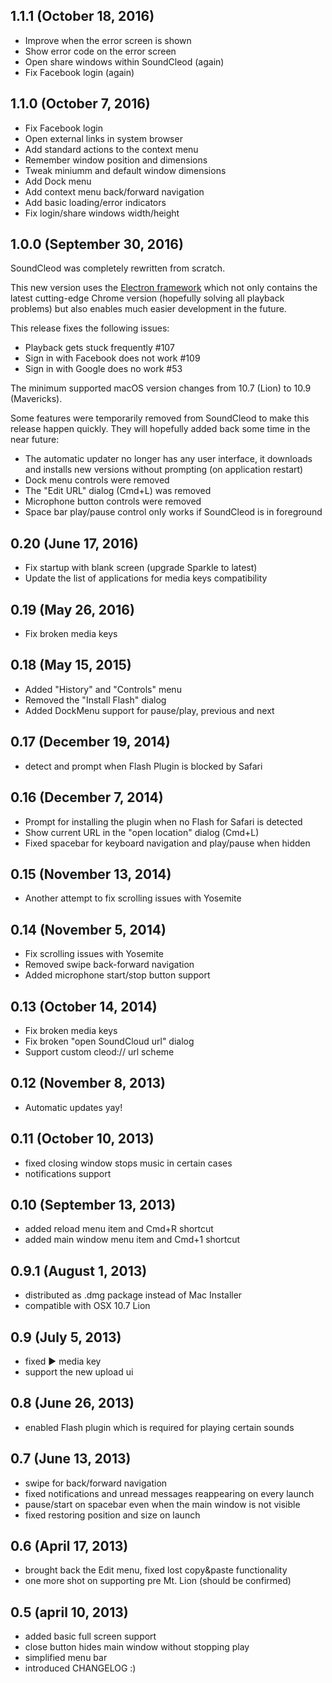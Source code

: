 ## 1.1.1 (October 18, 2016)
- Improve when the error screen is shown
- Show error code on the error screen
- Open share windows within SoundCleod (again)
- Fix Facebook login (again)

## 1.1.0 (October  7, 2016)
- Fix Facebook login
- Open external links in system browser
- Add standard actions to the context menu
- Remember window position and dimensions
- Tweak miniumm and default window dimensions
- Add Dock menu
- Add context menu back/forward navigation
- Add basic loading/error indicators
- Fix login/share windows width/height

## 1.0.0 (September 30, 2016)

SoundCleod was completely rewritten from scratch.

This new version uses the [Electron framework](http://electron.atom.io/) which
not only contains the latest cutting-edge Chrome version (hopefully solving all
playback problems) but also enables much easier development in the future.

This release fixes the following issues:

- Playback gets stuck frequently #107
- Sign in with Facebook does not work #109
- Sign in with Google does no work #53

The minimum supported macOS version changes from 10.7 (Lion) to 10.9 (Mavericks).

Some features were temporarily removed from SoundCleod to make this release
happen quickly. They will hopefully added back some time in the near future:

- The automatic updater no longer has any user interface, it downloads and
  installs new versions without prompting (on application restart)
- Dock menu controls were removed
- The "Edit URL" dialog (Cmd+L) was removed
- Microphone button controls were removed
- Space bar play/pause control only works if SoundCleod is in foreground

## 0.20 (June 17, 2016)
- Fix startup with blank screen (upgrade Sparkle to latest)
- Update the list of applications for media keys compatibility

## 0.19 (May 26, 2016)
- Fix broken media keys

## 0.18 (May 15, 2015)
- Added "History" and "Controls" menu
- Removed the "Install Flash" dialog
- Added DockMenu support for pause/play, previous and next

## 0.17 (December 19, 2014)
- detect and prompt when Flash Plugin is blocked by Safari

## 0.16 (December 7, 2014)
- Prompt for installing the plugin when no Flash for Safari is detected
- Show current URL in the "open location" dialog (Cmd+L)
- Fixed spacebar for keyboard navigation and play/pause when hidden

## 0.15 (November 13, 2014)
- Another attempt to fix scrolling issues with Yosemite

## 0.14 (November 5, 2014)
- Fix scrolling issues with Yosemite
- Removed swipe back-forward navigation
- Added microphone start/stop button support

## 0.13 (October 14, 2014)
- Fix broken media keys
- Fix broken "open SoundCloud url" dialog
- Support custom cleod:// url scheme

## 0.12 (November 8, 2013)
- Automatic updates yay!

## 0.11 (October 10, 2013)
- fixed closing window stops music in certain cases
- notifications support

## 0.10 (September 13, 2013)
- added reload menu item and Cmd+R shortcut
- added main window menu item and Cmd+1 shortcut

## 0.9.1 (August 1, 2013)
- distributed as .dmg package instead of Mac Installer
- compatible with OSX 10.7 Lion

## 0.9 (July 5, 2013)

- fixed ▶ media key
- support the new upload ui

## 0.8 (June 26, 2013)

- enabled Flash plugin which is required for playing certain sounds

## 0.7 (June 13, 2013)

- swipe for back/forward navigation
- fixed notifications and unread messages reappearing on every launch
- pause/start on spacebar even when the main window is not visible
- fixed restoring position and size on launch

## 0.6 (April 17, 2013)

- brought back the Edit menu, fixed lost copy&paste functionality
- one more shot on supporting pre Mt. Lion (should be confirmed)

## 0.5 (april 10, 2013)

- added basic full screen support
- close button hides main window without stopping play
- simplified menu bar
- introduced CHANGELOG :)
